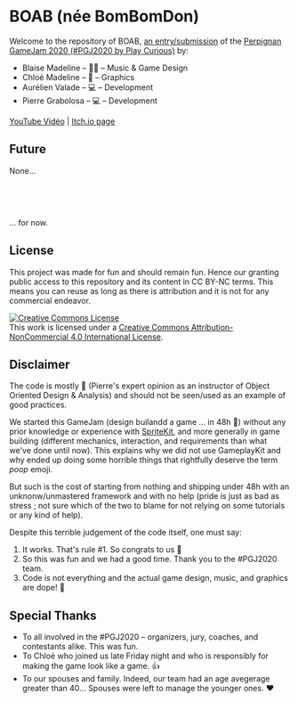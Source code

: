# BOAB (née BomBomDon)

Welcome to the repository of BOAB, [an entry/submission](https://wolvi-lataniere.itch.io) of the [Perpignan GameJam 2020 (#PGJ2020 by Play Curious)](https://playcurious.games/jam20/) by:

  - Blaise Madeline – 🎹🎲 – Music & Game Design
  - Chloé Madeline – 🎨 – Graphics
  - Aurélien Valade – 💻 – Development
  - Pierre Grabolosa – 💻 – Development

[YouTube Vidéo](https://youtu.be/0oyVBfFdkdU) | [Itch.io page](https://wolvi-lataniere.itch.io/boab)

## Future

None…

 
 
  

… for now.


## License

This project was made for fun and should remain fun. Hence our granting public access to this repository and its content in CC BY-NC terms. This means you can reuse as long as there is attribution and it is not for any commercial endeavor.

<a rel="license" href="http://creativecommons.org/licenses/by-nc/4.0/"><img alt="Creative Commons License" style="border-width:0" src="https://i.creativecommons.org/l/by-nc/4.0/88x31.png" /></a><br />This work is licensed under a <a rel="license" href="http://creativecommons.org/licenses/by-nc/4.0/">Creative Commons Attribution-NonCommercial 4.0 International License</a>.

## Disclaimer

The code is mostly 💩 (Pierre's expert opinion as an instructor of Object Oriented Design & Analysis) and should not be seen/used as an example of good practices.

We started this GameJam (design  builandd a game … in 48h 🤯) without any prior knowledge or experience with [SpriteKit](https://developer.apple.com/spritekit/), and more generally in game building (different mechanics, interaction, and requirements than what we've done until now). This explains why we did not use GameplayKit and why ended up doing some horrible things that rightfully deserve the term *poop* emoji.

But such is the cost of starting from nothing and shipping under 48h with an unknonw/unmastered framework and with no help (pride is just as bad as stress ; not sure which of the two to blame for not relying on some tutorials or any kind of help).

Despite this terrible judgement of the code itself, one must say:

  1. It works. That's rule #1. So congrats to us 🤗
  2. So this was fun and we had a good time. Thank you to the #PGJ2020 team.
  3. Code is not everything and the actual game design, music, and graphics are dope! 🤩

## Special Thanks

  * To all involved in the #PGJ2020 – organizers, jury, coaches, and contestants alike. This was fun.
  * To Chloé who joined us late Friday night and who is responsibly for making the game look like a game. 👍
  * To our spouses and family. Indeed, our team had an age avegerage greater than 40… Spouses were left to manage the younger ones. ❤️
